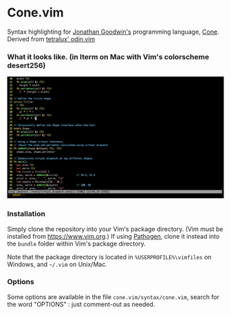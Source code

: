 # Cone.vim
Syntax highlighting for [Jonathan Goodwin's](https://jondgoodwin.com/) programming language, [Cone](https://cone.jondgoodwin.com/).
Derived from [tetralux' odin.vim](https://github.com/Tetralux/odin.vim)

### What it looks like. (in Iterm on Mac with Vim's colorscheme desert256)
![Screenshot](cone.vim.png)

### Installation

Simply clone the repository into your Vim's package directory. (Vim must be installed from https://www.vim.org.)
If using [Pathogen](https://github.com/tpope/vim-pathogen), clone it instead into the `bundle` folder within Vim's package directory.

Note that the package directory is located in `%USERPROFILE%\vimfiles` on Windows,
and `~/.vim` on Unix/Mac.

### Options

Some options are available in the file `cone.vim/syntax/cone.vim`, search for the word "OPTIONS" : just comment-out as needed.
